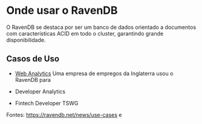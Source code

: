 # Onde usar o RavenDB
O RavenDB se destaca por ser um banco de dados orientado a documentos com características ACID em todo o cluster, garantindo grande disponibilidade. 

## Casos de Uso
- [Web Analytics](https://ravendb.net/articles/big-data-document-database-etl-replication-ravendb-case-study)
Uma empresa de empregos da Inglaterra usou o RavenDB para

- Developer Analytics
- Fintech Developer TSWG


Fontes: https://ravendb.net/news/use-cases e 
<!--stackedit_data:
eyJoaXN0b3J5IjpbNjk3NTU5NCwtMzcwMTMxMTM5LDE3Nzc0Nz
g0NzYsMTkwNzU4NDMxNywxOTkxNzg3NjE0LDExNDUzMjIxMDks
LTE5NTg0NDUxODNdfQ==
-->